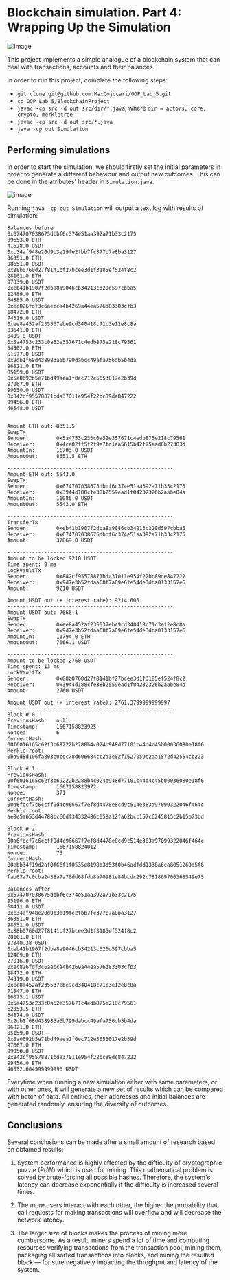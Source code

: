 # Blockchain simulation. Part 4: Wrapping Up the Simulation

![image](https://user-images.githubusercontent.com/92053176/192138851-6466d959-734a-4a0c-ab41-3c604095add6.png)

This project implements a simple analogue of a blockchain system that can deal with transactions, accounts and their balances.

In order to run this project, complete the following steps:

- `git clone git@github.com:MaxCojocari/OOP_Lab_5.git`
- `cd OOP_Lab_5/BlockchainProject`
- `javac -cp src -d out src/dir/*.java`, where `dir = actors, core, crypto, merkletree`
- `javac -cp src -d out src/*.java`
- `java -cp out Simulation`

## Performing simulations

In order to start the simulation, we should firstly set the initial parameters in order to generate a different behaviour and output new outcomes. This can be done in the atributes' header in `Simulation.java`.

![image](https://user-images.githubusercontent.com/92053176/198898145-44da11c9-dd0c-4bdd-94d8-77d8ee437c70.png)

Running `java -cp out Simulation` will output a text log with results of simulation:

```
Balances before
0x674707038675dbbf6c374e51aa392a71b33c2175
89653.0 ETH
41628.0 USDT
0xc34af948e20d9b3e19fe2fbb7fc377c7a8ba3127
36351.0 ETH
98651.0 USDT
0x88b0760d27f8141bf27bcee3d1f3185ef524f8c2
28101.0 ETH
97839.0 USDT
0xeb41b1907f2dba8a9046cb34213c320d597cbba5
12489.0 ETH
64885.0 USDT
0xec826fdf3c6aecca4b4269a44ea576d83303cfb3
18472.0 ETH
74319.0 USDT
0xee8a452af235537ebe9cd340418c71c3e12e8c8a
83641.0 ETH
8409.0 USDT
0x5a4753c233c0a52e357671c4edb875e218c79561
54502.0 ETH
51577.0 USDT
0x2db1f68d438983a6b799dabcc49afa756db5b4da
96821.0 ETH
85159.0 USDT
0x5a0692b5e71bd49aea1f0ec712e5653017e2b39d
97067.0 ETH
99050.0 USDT
0x842cf95578871bda37011e954f22bc89de847222
99456.0 ETH
46548.0 USDT


Amount ETH out: 8351.5
SwapTx
Sender:         0x5a4753c233c0a52e357671c4edb875e218c79561
Receiver:       0x4ce82ff5f2f9e7fd1ea5615b42f75aad6b27303d
AmountIn:       16703.0 USDT
AmountOut:      8351.5 ETH

------------------------------------------------------
Amount ETH out: 5543.0
SwapTx
Sender:         0x674707038675dbbf6c374e51aa392a71b33c2175
Receiver:       0x3944d188cfe38b2559ead1f04232326b2aabe04a
AmountIn:       11086.0 USDT
AmountOut:      5543.0 ETH

------------------------------------------------------
TransferTx
Sender:         0xeb41b1907f2dba8a9046cb34213c320d597cbba5
Receiver:       0x674707038675dbbf6c374e51aa392a71b33c2175
Amount:         37869.0 USDT

------------------------------------------------------
Amount to be locked 9210 USDT
Time spent: 9 ms
LockVaultTx
Sender:         0x842cf95578871bda37011e954f22bc89de847222
Receiver:       0x9d7e3b52fdaa68f7a09e6fe54de3dba0133157e6
Amount:         9210 USDT

Amount USDT out (+ interest rate): 9214.605
------------------------------------------------------
Amount USDT out: 7666.1
SwapTx
Sender:         0xee8a452af235537ebe9cd340418c71c3e12e8c8a
Receiver:       0x9d7e3b52fdaa68f7a09e6fe54de3dba0133157e6
AmountIn:       11794.0 ETH
AmountOut:      7666.1 USDT

------------------------------------------------------
Amount to be locked 2760 USDT
Time spent: 13 ms
LockVaultTx
Sender:         0x88b0760d27f8141bf27bcee3d1f3185ef524f8c2
Receiver:       0x3944d188cfe38b2559ead1f04232326b2aabe04a
Amount:         2760 USDT

Amount USDT out (+ interest rate): 2761.3799999999997
------------------------------------------------------
Block # 0
PreviousHash:   null
Timestamp:      1667158823925
Nonce:          6
CurrentHash:    00f6016165c62f3b69222b2288b4c024b948d77101c44d4c45b00036080e18f6
Merkle root:    0ba9d5d106fa803e0cec78d606684cc2a3e02f1627059e2aa1572d42554cb223

Block # 1
PreviousHash:   00f6016165c62f3b69222b2288b4c024b948d77101c44d4c45b00036080e18f6
Timestamp:      1667158823972
Nonce:          371
CurrentHash:    00a6fbcf7c6ccff9d4c96667f7ef8d4478e8cd9c514e383a97099322046f464c
Merkle root:    ae8e5a653d44788bc66df34332486c058a12fa62bcc157c6245815c2b15b73bd

Block # 2
PreviousHash:   00a6fbcf7c6ccff9d4c96667f7ef8d4478e8cd9c514e383a97099322046f464c
Timestamp:      1667158824012
Nonce:          73
CurrentHash:    00ebb34f19d2af0f66f1f0535e8198b3d53f0b46adfdd1338a6ca8051269d5f6
Merkle root:    fab67a7c0cba2438a7a78dd68fdb8a70981e84bcdc292c781869706368549e75

Balances after
0x674707038675dbbf6c374e51aa392a71b33c2175
95196.0 ETH
68411.0 USDT
0xc34af948e20d9b3e19fe2fbb7fc377c7a8ba3127
36351.0 ETH
98651.0 USDT
0x88b0760d27f8141bf27bcee3d1f3185ef524f8c2
28101.0 ETH
97840.38 USDT
0xeb41b1907f2dba8a9046cb34213c320d597cbba5
12489.0 ETH
27016.0 USDT
0xec826fdf3c6aecca4b4269a44ea576d83303cfb3
18472.0 ETH
74319.0 USDT
0xee8a452af235537ebe9cd340418c71c3e12e8c8a
71847.0 ETH
16075.1 USDT
0x5a4753c233c0a52e357671c4edb875e218c79561
62853.5 ETH
34874.0 USDT
0x2db1f68d438983a6b799dabcc49afa756db5b4da
96821.0 ETH
85159.0 USDT
0x5a0692b5e71bd49aea1f0ec712e5653017e2b39d
97067.0 ETH
99050.0 USDT
0x842cf95578871bda37011e954f22bc89de847222
99456.0 ETH
46552.604999999996 USDT
```

Everytime when running a new simulation either with same parameters, or with other ones, it will generate a new set of results which can be compared with batch of data. All entities, their addresses and initial balances are generated randomly, ensuring the diversity of outcomes.

## Conclusions

Several conclusions can be made after a small amount of research based on obtained results:


1. System performance is highly affected by the difficulty of cryptographic puzzle (PoW) which is used for mining. This mathematical problem is solved by brute-forcing all possible hashes. Therefore, the system's latency can decrease exponentially if the difficulty is increased several times.


2. The more users interact with each other, the higher the probability that call requests for making transactions will overflow and will decrease the network latency.


3. The larger size of blocks makes the process of mining more cumbersome. As a result, miners spend a lot of time and computing resources verifying transactions from the transaction pool, mining them, packaging all sorted transactions into blocks, and mining the resulted block — for sure negatively impacting the throghput and latency of the system.